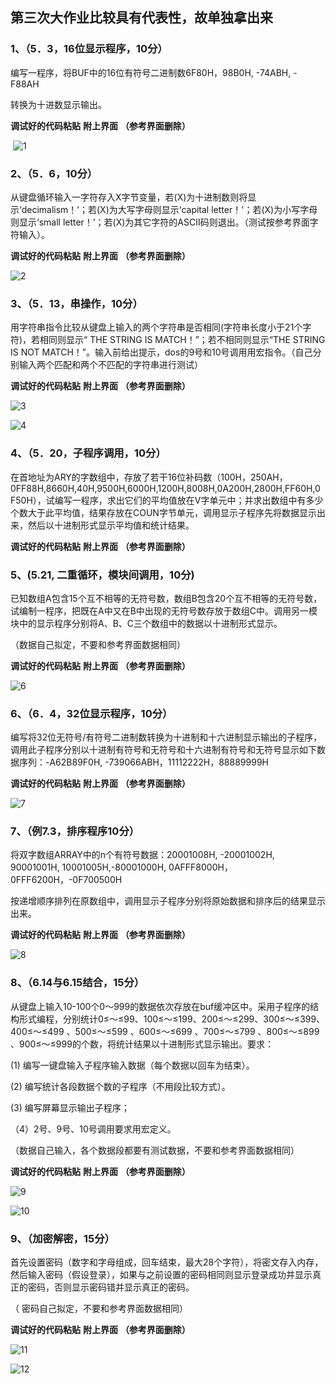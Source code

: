 ## 第三次大作业比较具有代表性，故单独拿出来

### 1、（5．3，16位显示程序，10分）

编写一程序，将BUF中的16位有符号二进制数6F80H，98B0H, -74ABH, -F88AH

转换为十进数显示输出。

**调试好的代码粘贴** **附上界面** **（参考界面删除）**

​                               ![1](https://gitee.com/crescentm/pictures/raw/master/20200924002242.png)

### 2、（5．6，10分）

 从键盘循环输入一字符存入X字节变量，若(X)为十进制数则将显示‘decimalism！’；若(X)为大写字母则显示‘capital letter！'；若(X)为小写字母则显示‘small letter！’；若(X)为其它字符的ASCII码则退出。（测试按参考界面字符输入）。

**调试好的代码粘贴** **附上界面** **（参考界面删除）**

![2](https://gitee.com/crescentm/pictures/raw/master/20200924002250.png)

### 3、（5．13，串操作，10分）

  用字符串指令比较从键盘上输入的两个字符串是否相同(字符串长度小于21个字符)，若相同则显示“ THE STRING IS MATCH！”；若不相同则显示“THE STRING IS NOT MATCH！”。输入前给出提示，dos的9号和10号调用用宏指令。（自己分别输入两个匹配和两个不匹配的字符串进行测试）

**调试好的代码粘贴** **附上界面** **（参考界面删除）**

![3](https://gitee.com/crescentm/pictures/raw/master/20200924002254.png)

![4](https://gitee.com/crescentm/pictures/raw/master/20200924002257.png)

### 4、（5．20，子程序调用，10分）

  在首地址为ARY的字数组中，存放了若干16位补码数（100H，250AH，0FF88H,8660H,40H,9500H,6000H,1200H,8008H,0A200H,2800H,FF60H,0F50H），试编写一程序，求出它们的平均值放在V字单元中；并求出数组中有多少个数大于此平均值，结果存放在COUN字节单元，调用显示子程序先将数据显示出来，然后以十进制形式显示平均值和统计结果。

**调试好的代码粘贴** **附上界面** **（参考界面删除）**

### 5、(5.21, 二重循环，模块间调用，10分)

  已知数组A包含15个互不相等的无符号数，数组B包含20个互不相等的无符号数，试编制一程序，把既在A中又在B中出现的无符号数存放于数组C中。调用另一模块中的显示程序分别将A、B、C三个数组中的数据以十进制形式显示。

（数据自己拟定，不要和参考界面数据相同）

**调试好的代码粘贴** **附上界面** **（参考界面删除）**

![6](https://gitee.com/crescentm/pictures/raw/master/20200924002300.png)

### 6、（6．4，32位显示程序，10分）

  编写将32位无符号/有符号二进制数转换为十进制和十六进制显示输出的子程序，调用此子程序分别以十进制有符号和无符号和十六进制有符号和无符号显示如下数据序列：-A62B89F0H, -739066ABH，11112222H，88889999H

**调试好的代码粘贴** **附上界面** **（参考界面删除）**

![7](https://gitee.com/crescentm/pictures/raw/master/20200924002303.png)

### 7、（例7.3，排序程序10分）

  将双字数组ARRAY中的n个有符号数据：20001008H, -20001002H, 90001001H, 10001005H,-80001000H, 0AFFF8000H，0FFF6200H，-0F700500H

按递增顺序排列在原数组中，调用显示子程序分别将原始数据和排序后的结果显示出来。

**调试好的代码粘贴** **附上界面** **（参考界面删除）**

![8](https://gitee.com/crescentm/pictures/raw/master/20200924002306.png)

### 8、（6.14与6.15结合，15分）

  从键盘上输入10-100个0～999的数据依次存放在buf缓冲区中。采用子程序的结构形式编程，分别统计0≤～≤99、100≤～≤199、200≤～≤299、300≤～≤399、400≤～≤499 、500≤～≤599 、600≤～≤699 、700≤～≤799 、800≤～≤899 、900≤～≤999的个数，将统计结果以十进制形式显示输出。要求：

  (1) 编写一键盘输入子程序输入数据（每个数据以回车为结束）。

  (2) 编写统计各段数据个数的子程序（不用段比较方式）。

  (3) 编写屏幕显示输出子程序；

  （4）2号、9号、10号调用要求用宏定义。 

（数据自己输入，各个数据段都要有测试数据，不要和参考界面数据相同）

**调试好的代码粘贴** **附上界面** **（参考界面删除）**

![9](https://gitee.com/crescentm/pictures/raw/master/20200924002309.png)

![10](https://gitee.com/crescentm/pictures/raw/master/20200924002315.png)

### 9、（加密解密，15分）

  首先设置密码（数字和字母组成，回车结束，最大28个字符），将密文存入内存，然后输入密码（假设登录），如果与之前设置的密码相同则显示登录成功并显示真正的密码，否则显示密码错并显示真正的密码。

（ 密码自己拟定，不要和参考界面数据相同）

  **调试好的代码粘贴** **附上界面** **（参考界面删除）**

![11](https://gitee.com/crescentm/pictures/raw/master/20200924002323.png)

![12](https://gitee.com/crescentm/pictures/raw/master/20200924002317.png)